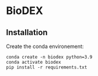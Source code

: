 # BioDEX

## Installation
Create the conda environement:

    conda create -n biodex python=3.9
    conda activate biodex
    pip install -r requirements.txt
